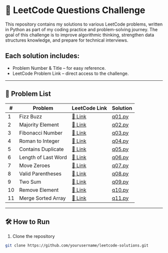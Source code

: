 # 🚀 LeetCode Questions Challenge

This repository contains my solutions to various LeetCode problems, written in Python as part of my coding practice and problem-solving journey.
The goal of this challenge is to improve algorithmic thinking, strengthen data structures knowledge, and prepare for technical interviews.

## Each solution includes:

- Problem Number & Title – for easy reference.
- LeetCode Problem Link – direct access to the challenge.
---

## 📜 Problem List

| #  | Problem | LeetCode Link                                                 | Solution           |
|----|---------|---------------------------------------------------------------|--------------------|
| 1  | Fizz Buzz | [🔗 Link](https://leetcode.com/problems/fizz-buzz/)           | [q01.py](./q01.py) |
| 2  | Majority Element | [🔗 Link](https://leetcode.com/problems/majority-element/)    | [q02.py](./q02.py) |
| 3  | Fibonacci Number | [🔗 Link](https://leetcode.com/problems/fibonacci-number/)    | [q03.py](./q03.py) |
| 4  | Roman to Integer | [🔗 Link](https://leetcode.com/problems/roman-to-integer/)    | [q04.py](./q04.py) |
| 5  | Contains Duplicate | [🔗 Link](https://leetcode.com/problems/contains-duplicate/)  | [q05.py](./q05.py) |
| 6  | Length of Last Word | [🔗 Link](https://leetcode.com/problems/length-of-last-word/) | [q06.py](./q06.py) |
| 7  | Move Zeroes | [🔗 Link](https://leetcode.com/problems/move-zeroes/)         | [q07.py](./q07.py) |
| 8  | Valid Parentheses | [🔗 Link](https://leetcode.com/problems/valid-parentheses/)   | [q08.py](./q08.py) |
| 9  | Two Sum | [🔗 Link](https://leetcode.com/problems/two-sum/)             | [q09.py](./q09.py) |
| 10 | Remove Element | [🔗 Link](https://leetcode.com/problems/remove-element/)      | [q10.py](./q10.py) |
| 11 | Merge Sorted Array | [🔗 Link](https://leetcode.com/problems/merge-sorted-array/)  | [q11.py](./q11.py) |


---

## 🛠 How to Run
1. Clone the repository
```bash
git clone https://github.com/yourusername/leetcode-solutions.git